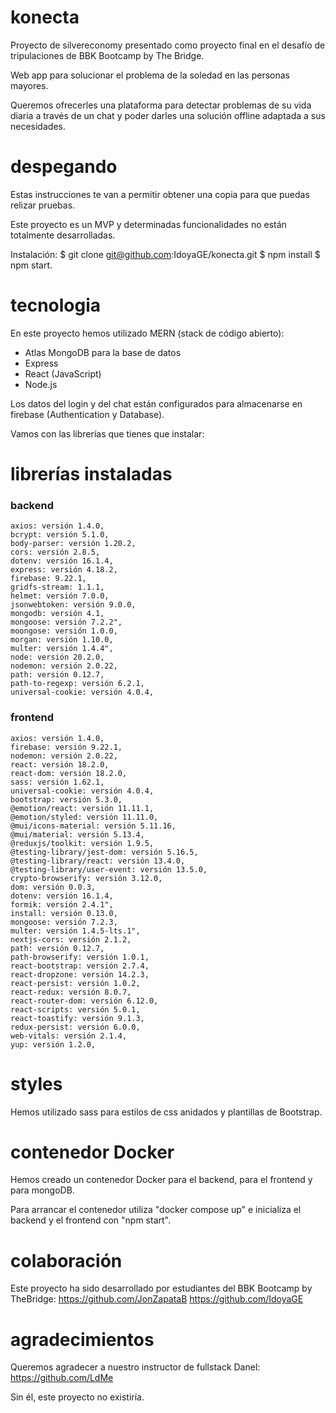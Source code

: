# konecta

Proyecto de silvereconomy presentado como proyecto final en el desafío de tripulaciones de BBK Bootcamp by The Bridge.

Web app para solucionar el problema de la soledad en las personas mayores.

Queremos ofrecerles una plataforma para detectar problemas de su vida diaria a través de un chat y poder darles una solución offline adaptada a sus necesidades.

# despegando

Estas instrucciones te van a permitir obtener una copia para que puedas relizar pruebas.

Este proyecto es un MVP y determinadas funcionalidades no están totalmente desarrolladas.

Instalación:
$ git clone git@github.com:IdoyaGE/konecta.git
$ npm install
$ npm start.

# tecnologia

En este proyecto hemos utilizado MERN (stack de código abierto):

- Atlas MongoDB para la base de datos
- Express
- React (JavaScript)
- Node.js

Los datos del login y del chat están configurados para almacenarse en firebase (Authentication y Database).

Vamos con las librerías que tienes que instalar:

# librerías instaladas

### backend

    axios: versión 1.4.0,
    bcrypt: versión 5.1.0,
    body-parser: versión 1.20.2,
    cors: versión 2.8.5,
    dotenv: versión 16.1.4,
    express: versión 4.18.2,
    firebase: 9.22.1,
    gridfs-stream: 1.1.1,
    helmet: versión 7.0.0,
    jsonwebtoken: versión 9.0.0,
    mongodb: versión 4.1,
    mongoose: versión 7.2.2",
    moongose: versión 1.0.0,
    morgan: versión 1.10.0,
    multer: versión 1.4.4",
    node: versión 20.2.0,
    nodemon: versión 2.0.22,
    path: versión 0.12.7,
    path-to-regexp: versión 6.2.1,
    universal-cookie: versión 4.0.4,

### frontend

    axios: versión 1.4.0,
    firebase: versión 9.22.1,
    nodemon: versión 2.0.22,
    react: versión 18.2.0,
    react-dom: versión 18.2.0,
    sass: versión 1.62.1,
    universal-cookie: versión 4.0.4,
    bootstrap: versión 5.3.0,
    @emotion/react: versión 11.11.1,
    @emotion/styled: versión 11.11.0,
    @mui/icons-material: versión 5.11.16,
    @mui/material: versión 5.13.4,
    @reduxjs/toolkit: versión 1.9.5,
    @testing-library/jest-dom: versión 5.16.5,
    @testing-library/react: versión 13.4.0,
    @testing-library/user-event: versión 13.5.0,
    crypto-browserify: versión 3.12.0,
    dom: versión 0.0.3,
    dotenv: versión 16.1.4,
    formik: versión 2.4.1",
    install: versión 0.13.0,
    mongoose: versión 7.2.3,
    multer: versión 1.4.5-lts.1",
    nextjs-cors: versión 2.1.2,
    path: versión 0.12.7,
    path-browserify: versión 1.0.1,
    react-bootstrap: versión 2.7.4,
    react-dropzone: versión 14.2.3,
    react-persist: versión 1.0.2,
    react-redux: versión 8.0.7,
    react-router-dom: versión 6.12.0,
    react-scripts: versión 5.0.1,
    react-toastify: versión 9.1.3,
    redux-persist: versión 6.0.0,
    web-vitals: versión 2.1.4,
    yup: versión 1.2.0,

# styles

Hemos utilizado sass para estilos de css anidados y plantillas de Bootstrap.

# contenedor Docker

Hemos creado un contenedor Docker para el backend, para el frontend y para mongoDB.

Para arrancar el contenedor utiliza "docker compose up" e inicializa el backend y el frontend con "npm start".

# colaboración

Este proyecto ha sido desarrollado por estudiantes del BBK Bootcamp by TheBridge:
https://github.com/JonZapataB
https://github.com/IdoyaGE

# agradecimientos

Queremos agradecer a nuestro instructor de fullstack Danel:
https://github.com/LdMe

Sin él, este proyecto no existiría.
